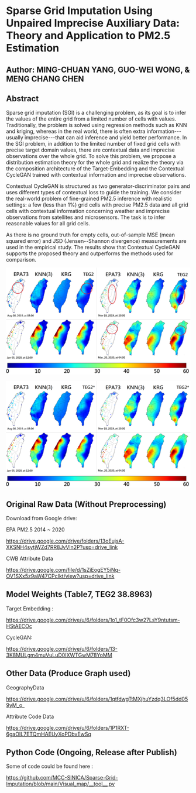 # Sparse Grid Imputation Using Unpaired Imprecise Auxiliary Data: Theory and Application to PM2.5 Estimation

## Author: MING-CHUAN YANG, GUO-WEI WONG, & MENG CHANG CHEN

## Abstract
Sparse grid imputation (SGI) is a challenging problem, as its goal is to infer the values of the entire grid from a limited number of cells with values. 
Traditionally, the problem is solved using regression methods such as KNN and kriging, whereas in the real world, there is often extra information---usually imprecise---that can aid inference and yield better performance.
In the SGI problem, in addition to the limited number of fixed grid cells with precise target domain values, there are contextual data and imprecise observations over the whole grid. 
To solve this problem, we propose a distribution estimation theory for the whole grid and realize the theory via the composition architecture of the Target-Embedding and the 
Contextual CycleGAN trained with contextual information and imprecise observations. 

Contextual CycleGAN is structured as two generator-discriminator pairs and uses different types of contextual loss to guide the training.
We consider the real-world problem of fine-grained PM2.5 inference with realistic settings: a few (less than 1%) grid cells with precise PM2.5 data and all grid cells with contextual
information concerning weather and imprecise observations from satellites and microsensors. The task is to infer reasonable
values for all grid cells.  

As there is no ground truth for empty cells, out-of-sample MSE (mean squared error) and JSD (Jensen--Shannon divergence) measurements are used in the empirical study. 
The results show that Contextual CycleGAN supports the proposed theory and outperforms the methods used for comparison.

![image](https://github.com/MCC-SINICA/Sparse-Grid-Imputation/blob/main/example/image_2022_07_01T08_33_32_968Z.jpg)

![image](https://github.com/MCC-SINICA/Sparse-Grid-Imputation/blob/main/example/image_2022_07_01T09_35_45_149Z.png)

## Original Raw Data (Without Preprocessing)
Download from Google drive:

EPA PM2.5 2014 ~ 2020

https://drive.google.com/drive/folders/13oEujsA-XKSNH4sytjWZd7RR8JvVln2P?usp=drive_link

CWB Attribute Data

https://drive.google.com/file/d/1sZiEogEY5iNq-OV1SXx5z9aW47CPcIkt/view?usp=drive_link

## Model Weights (Table7, TEG2 38.8963)
Target Embedding :

https://drive.google.com/drive/u/6/folders/1o1_tF0Ofc3w27LsY9ntutsm-HStAECOc

CycleGAN:

https://drive.google.com/drive/u/6/folders/13-3K8MULgm4muVuLuD0IXWTGwM78YoMM

## Other Data (Produce Graph used)

GeographyData

https://drive.google.com/drive/u/6/folders/1qtfdwgTtMXjhuYzdq3LOf5dd059yM_o_

Attribute Code Data

https://drive.google.com/drive/u/6/folders/1P1RXT-6gaOIL7ETQmHAEUyXoPDbvEwSq

## Python Code (Ongoing, Release after Publish)

Some of code could be found here :

https://github.com/MCC-SINICA/Sparse-Grid-Imputation/blob/main/Visual_map/__tool__.py





